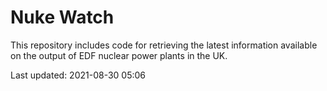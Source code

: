 # Nuke Watch

This repository includes code for retrieving the latest information available on the output of EDF nuclear power plants in the UK.

Last updated: 2021-08-30 05:06
